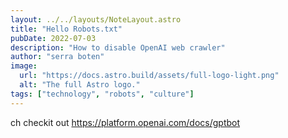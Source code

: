 ```yaml
---
layout: ../../layouts/NoteLayout.astro
title: "Hello Robots.txt"
pubDate: 2022-07-03
description: "How to disable OpenAI web crawler"
author: "serra boten"
image:
  url: "https://docs.astro.build/assets/full-logo-light.png"
  alt: "The full Astro logo."
tags: ["technology", "robots", "culture"]
---
```


ch checkit out https://platform.openai.com/docs/gptbot
